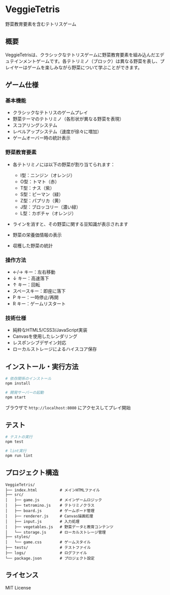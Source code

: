 # VeggieTetris

野菜教育要素を含むテトリスゲーム

## 概要

VeggieTetrisは、クラシックなテトリスゲームに野菜教育要素を組み込んだエデュテインメントゲームです。各テトリミノ（ブロック）は異なる野菜を表し、プレイヤーはゲームを楽しみながら野菜について学ぶことができます。

## ゲーム仕様

### 基本機能
- クラシックなテトリスのゲームプレイ
- 野菜テーマのテトリミノ（各形状が異なる野菜を表現）
- スコアリングシステム
- レベルアップシステム（速度が徐々に増加）
- ゲームオーバー時の統計表示

### 野菜教育要素
- 各テトリミノには以下の野菜が割り当てられます：
  - I型：ニンジン（オレンジ）
  - O型：トマト（赤）
  - T型：ナス（紫）
  - S型：ピーマン（緑）
  - Z型：パプリカ（黄）
  - J型：ブロッコリー（濃い緑）
  - L型：カボチャ（オレンジ）

- ラインを消すと、その野菜に関する豆知識が表示されます
- 野菜の栄養価情報の表示
- 収穫した野菜の統計

### 操作方法
- ←/→ キー：左右移動
- ↓ キー：高速落下
- ↑ キー：回転
- スペースキー：即座に落下
- P キー：一時停止/再開
- R キー：ゲームリスタート

### 技術仕様
- 純粋なHTML5/CSS3/JavaScript実装
- Canvasを使用したレンダリング
- レスポンシブデザイン対応
- ローカルストレージによるハイスコア保存

## インストール・実行方法

```bash
# 依存関係のインストール
npm install

# 開発サーバーの起動
npm start
```

ブラウザで `http://localhost:8080` にアクセスしてプレイ開始

## テスト

```bash
# テストの実行
npm test

# lint実行
npm run lint
```

## プロジェクト構造

```
VeggieTetris/
├── index.html          # メインHTMLファイル
├── src/
│   ├── game.js         # メインゲームロジック
│   ├── tetromino.js    # テトリミノクラス
│   ├── board.js        # ゲームボード管理
│   ├── renderer.js     # Canvas描画処理
│   ├── input.js        # 入力処理
│   ├── vegetables.js   # 野菜データと教育コンテンツ
│   └── storage.js      # ローカルストレージ管理
├── styles/
│   └── game.css        # ゲームスタイル
├── tests/              # テストファイル
├── logs/               # ログファイル
└── package.json        # プロジェクト設定
```

## ライセンス

MIT License